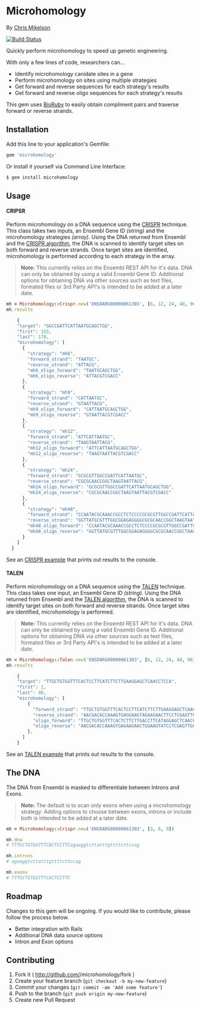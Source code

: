 # Microhomology
By [Chris Mikelson](http://chrismikelson.com)

[![Build Status](https://travis-ci.org/cmike444/microhomology.svg?branch=master)](https://travis-ci.org/cmike444/microhomology)

Quickly perform microhomology to speed up genetic engineering. 

With only a few lines of code, researchers can...

*   Identify microhomology canidate sites in a gene
*   Perform microhomology on sites using multiple strategies
*   Get forward and reverse sequences for each strategy's results
*   Get forward and reverse oligo sequences for each strategy's results

This gem uses [BioRuby](https://rubygems.org/gems/bio) to easily obtain compliment pairs and traverse forward or reverse strands.

## Installation

Add this line to your application's Gemfile:

```ruby
gem 'microhomology'
```

Or install it yourself via Command Line Interface:

```ruby
$ gem install microhomology
```

## Usage

#### CRIPSR

Perform microhomology on a DNA sequence using the [CRISPR](https://www.youtube.com/watch?v=2pp17E4E-O8) technique. This class takes two inputs, an Ensembl Gene ID _(string)_ and the microhomology strategies _(array)_. Using the DNA returned from Ensembl and the [CRISPR algorithm](lib/microhomology/strategies.rb), the DNA is scanned to identify target sites on both forward and reverse strands. Once target sites are identified, microhomology is performed according to each strategy in the array. 

>**Note:** This currently relies on the Ensembl REST API for it's data. DNA can only be obtained by using a valid Ensembl Gene ID. Additional options for obtaining DNA via other sources such as text files, formated files or 3rd Party API's is intended to be added at a later date.

```ruby
mh = Microhomology::Crispr.new('ENSDARG00000061303', [6, 12, 24, 48, 96])
mh.results
```

```javascript
    {
    "target": "GGCCGATTCATTAATGCAGCTGG",
    "first": 155,
    "last": 178,
    "microhomology": [
      {
        "strategy": "mh6",
        "forward_strand": "TAATGC",
        "reverse_strand": "ATTACG",
        "mh6_oligo_forward": "TAATGCAGCTGG",
        "mh6_oligo_reverse": "ATTACGTCGACC"
      },
      {
        "strategy": "mh9",
        "forward_strand": "CATTAATGC",
        "reverse_strand": "GTAATTACG",
        "mh9_oligo_forward": "CATTAATGCAGCTGG",
        "mh9_oligo_reverse": "GTAATTACGTCGACC"
      },
      {
        "strategy": "mh12",
        "forward_strand": "ATTCATTAATGC",
        "reverse_strand": "TAAGTAATTACG",
        "mh12_oligo_forward": "ATTCATTAATGCAGCTGG",
        "mh12_oligo_reverse": "TAAGTAATTACGTCGACC"
      },
      {
        "strategy": "mh24",
        "forward_strand": "GCGCGTTGGCCGATTCATTAATGC",
        "reverse_strand": "CGCGCAACCGGCTAAGTAATTACG",
        "mh24_oligo_forward": "GCGCGTTGGCCGATTCATTAATGCAGCTGG",
        "mh24_oligo_reverse": "CGCGCAACCGGCTAAGTAATTACGTCGACC"
      },
      {
        "strategy": "mh48",
        "forward_strand": "CCAATACGCAAACCGCCTCTCCCCGCGCGTTGGCCGATTCATTAATGC",
        "reverse_strand": "GGTTATGCGTTTGGCGGAGAGGGGCGCGCAACCGGCTAAGTAATTACG",
        "mh48_oligo_forward": "CCAATACGCAAACCGCCTCTCCCCGCGCGTTGGCCGATTCATTAATGCAGCTGG",
        "mh48_oligo_reverse": "GGTTATGCGTTTGGCGGAGAGGGGCGCGCAACCGGCTAAGTAATTACGTCGACC"
      }
    ]
  }
```

See an [CRISPR example](examples/crispr_example.rb) that prints out results to the console.

#### TALEN

Perform microhomology on a DNA sequence using the [TALEN](https://en.wikipedia.org/wiki/Transcription_activator-like_effector_nuclease) technique. This class takes one input, an Ensembl Gene ID _(string)_. Using the DNA returned from Ensembl and the [TALEN algorithm](lib/microhomology/strategies.rb), the DNA is scanned to identify target sites on both forward and reverse strands. Once target sites are identified, microhomology is performed. 

>**Note:** This currently relies on the Ensembl REST API for it's data. DNA can only be obtained by using a valid Ensembl Gene ID. Additional options for obtaining DNA via other sources such as text files, formated files or 3rd Party API's is intended to be added at a later date.

```ruby
mh = Microhomology::Talen.new('ENSDARG00000061303', [6, 12, 24, 48, 96])
mh.results
```

```javascript
    {
    "target": "TTGCTGTGGTTTCACTCCTTCATCTTCTTGAAGGAGCTCAACCTCCA",
    "first": 1,
    "last": 48,
    "microhomology": [
        {
          "forward_strand": "TTGCTGTGGTTTCACTCCTTCATCTTCTTGAAGGAGCTCAACCTCCA",
          "reverse_strand": "AACGACACCAAAGTGAGGAAGTAGAAGAACTTCCTCGAGTTGGAGGT",
          "oligo_forward": "TTGCTGTGGTTTCACTCTTCTTGACCTTCATAGGAGCTCAACCTCCA",
          "oligo_reverse": "AACGACACCAAAGTGAGAAGAACTGGAAGTATCCTCGAGTTGGAGGT"
        },
      ]
    }
```

See an [TALEN example](examples/talen_example.rb) that prints out results to the console.

## The DNA
The DNA from Ensembl is masked to differentiate between Introns and Exons. 

>**Note:** The default is to scan only exons when using a microhomology strategy. Adding options to choose between exons, introns or include both is intended to be added at a later date.

```ruby
mh = Microhomology::Crispr.new('ENSDARG00000061303', [3, 6, 9])
```

```ruby
mh.dna
# TTTGCTGTGGTTTCACTCCTTCagaaggtcttatttgttttcttccag
```

```ruby
mh.introns
# agaaggtcttatttgttttcttccag
```

```ruby
mh.exons
# TTTGCTGTGGTTTCACTCCTTC
```

## Roadmap
Changes to this gem will be ongoing. If you would like to contribute, please follow the process below.

* Better integration with Rails
* Additional DNA data source options
* Intron and Exon options

## Contributing

1. Fork it ( http://github.com/<my-github-username>/microhomology/fork )
2. Create your feature branch (`git checkout -b my-new-feature`)
3. Commit your changes (`git commit -am 'Add some feature'`)
4. Push to the branch (`git push origin my-new-feature`)
5. Create new Pull Request

